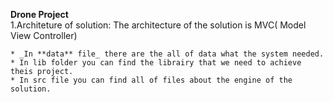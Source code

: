**Drone Project** <br/> 
    1.Architeture of solution:
        The architecture of the solution is MVC( Model View Controller) 
        
    * _In **data** file_ there are the all of data what the system needed.
    * In lib folder you can find the librairy that we need to achieve theis project.
    * In src file you can find all of files about the engine of the solution.
